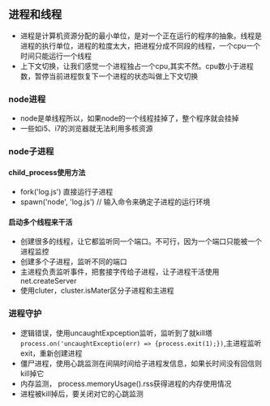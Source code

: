 ## 进程和线程
* 进程是计算机资源分配的最小单位，是对一个正在运行的程序的抽象。线程是进程的执行单位，进程的粒度太大，把进程分成不同段的线程，一个cpu一个时间只能运行一个线程
* 上下文切换，让我们感觉一个进程独占一个cpu,其实不然。cpu数小于进程数，暂停当前进程恢复下一个进程的状态叫做上下文切换
### node进程
* node是单线程所以，如果node的一个线程挂掉了，整个程序就会挂掉
* 一些如i5、i7的浏览器就无法利用多核资源
### node子进程 
#### child_process使用方法
* fork('log.js') 直接运行子进程
* spawn('node', 'log.js') // 输入命令来确定子进程的运行环境
#### 启动多个线程来干活
* 创建很多的线程，让它都监听同一个端口。不可行，因为一个端口只能被一个进程监控
* 创建多个子进程，监听不同的端口
* 主进程负责监听事件，把套接字传给子进程，让子进程干活使用net.createServer
* 使用cluter，cluster.isMater区分子进程和主进程
### 进程守护
* 逻辑错误，使用uncaughtExpception监听，监听到了就kill塔`process.on('uncaughtExceptio(err) => {process.exit(1);})`,主进程监听exit，重新创建进程
* 僵尸进程，使用心跳监测在间隔时间给子进程发信息，如果长时间没有回信则kill掉它
* 内存监测， process.memoryUsage().rss获得进程的内存使用情况
* 进程被kill掉后，要关闭对它的心跳监测



